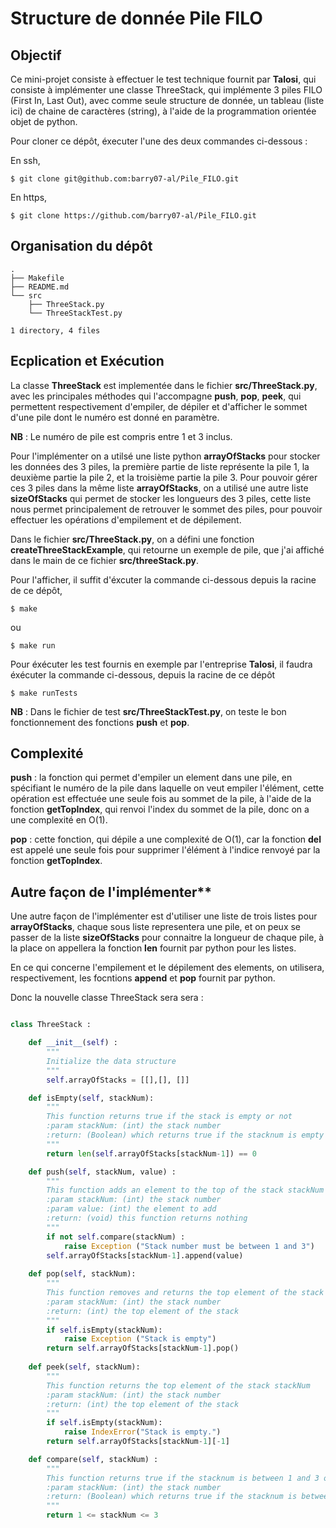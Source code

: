 # Structure de donnée Pile FILO

## Objectif

Ce mini-projet consiste à effectuer le test technique fournit par **Talosi**, qui consiste à implémenter une classe ThreeStack, qui implémente 3 piles FILO (First In, Last Out), avec comme seule structure de donnée, un tableau (liste ici) de chaine de caractères (string), à l'aide de la programmation orientée objet de python.

Pour cloner ce dépôt, éxecuter l'une des deux commandes ci-dessous :

En ssh,
```console
$ git clone git@github.com:barry07-al/Pile_FILO.git
```

En https,
```console
$ git clone https://github.com/barry07-al/Pile_FILO.git
```

## Organisation du dépôt

```console
.
├── Makefile
├── README.md
└── src
    ├── ThreeStack.py
    └── ThreeStackTest.py

1 directory, 4 files
```

## Ecplication et Exécution

La classe **ThreeStack** est implementée dans le fichier **src/ThreeStack.py**, avec les principales méthodes qui l'accompagne **push**, **pop**, **peek**, qui permettent respectivement d'empiler, de dépiler et d'afficher le sommet d'une pile dont le numéro est donné en paramètre.

**NB** : Le numéro de pile est compris entre 1 et 3 inclus.

Pour l'implémenter on a utilsé une liste python **arrayOfStacks** pour stocker les données des 3 piles, la première partie de liste représente la pile 1, la deuxième partie la pile 2, et la troisième partie la pile 3. Pour pouvoir gérer ces 3 piles dans la même liste **arrayOfStacks**, on a utilisé une autre liste **sizeOfStacks** qui permet de stocker les longueurs des 3 piles, cette liste nous permet principalement de retrouver le sommet des piles, pour pouvoir effectuer les opérations d'empilement et de dépilement.


Dans le fichier **src/ThreeStack.py**, on a défini une fonction **createThreeStackExample**, qui retourne un exemple de pile, que j'ai affiché dans le main de ce fichier **src/threeStack.py**.

Pour l'afficher, il suffit d'éxcuter la commande ci-dessous depuis la racine de ce dépôt,

```console
$ make
```

ou

```console
$ make run
```

Pour éxécuter les test fournis en exemple par l'entreprise **Talosi**, il faudra éxécuter la commande ci-dessous, depuis la racine de ce dépôt

```console
$ make runTests
```

**NB** : Dans le fichier de test **src/ThreeStackTest.py**, on teste le bon fonctionnement des fonctions **push** et **pop**.

## Complexité

**push** : la fonction qui permet d'empiler un element dans une pile, en spécifiant le numéro de la pile dans laquelle on veut empiler l'élément, cette opération est effectuée une seule fois au sommet de la pile, à l'aide de la fonction **getTopIndex**, qui renvoi l'index du sommet de la pile, donc on a une complexité en O(1).

**pop** : cette fonction, qui dépile a une complexité de O(1), car la fonction **del** est appelé une seule fois pour supprimer l'élément à l'indice renvoyé par la fonction **getTopIndex**.

## Autre façon de l'implémenter**

Une autre façon de l'implémenter est d'utiliser une liste de trois listes pour **arrayOfStacks**, chaque sous liste representera une pile, et on peux se passer de la liste **sizeOfStacks** pour connaitre la longueur de chaque pile, à la place on appellera la fonction **len** fournit par python pour les listes.

En ce qui concerne l'empilement et le dépilement des elements, on utilisera, respectivement, les focntions **append** et **pop** fournit par python.

Donc la nouvelle classe ThreeStack sera sera :

```python

class ThreeStack :

    def __init__(self) :
        """
        Initialize the data structure
        """
        self.arrayOfStacks = [[],[], []]

    def isEmpty(self, stackNum):
        """
        This function returns true if the stack is empty or not
        :param stackNum: (int) the stack number
        :return: (Boolean) which returns true if the stacknum is empty
        """
        return len(self.arrayOfStacks[stackNum-1]) == 0

    def push(self, stackNum, value) :
        """
        This function adds an element to the top of the stack stackNum
        :param stackNum: (int) the stack number
        :param value: (int) the element to add
        :return: (void) this function returns nothing
        """
        if not self.compare(stackNum) :
            raise Exception ("Stack number must be between 1 and 3")
        self.arrayOfStacks[stackNum-1].append(value)
    
    def pop(self, stackNum):
        """
        This function removes and returns the top element of the stack stackNum
        :param stackNum: (int) the stack number
        :return: (int) the top element of the stack
        """
        if self.isEmpty(stackNum):
            raise Exception ("Stack is empty")
        return self.arrayOfStacks[stackNum-1].pop()
    
    def peek(self, stackNum):
        """
        This function returns the top element of the stack stackNum
        :param stackNum: (int) the stack number
        :return: (int) the top element of the stack
        """
        if self.isEmpty(stackNum):
            raise IndexError("Stack is empty.")
        return self.arrayOfStacks[stackNum-1][-1]

    def compare(self, stackNum) :
        """
        This function returns true if the stacknum is between 1 and 3 or false otherwise
        :param stackNum: (int) the stack number
        :return: (Boolean) which returns true if the stacknum is between 1 and 3 and false otherwise
        """
        return 1 <= stackNum <= 3
```